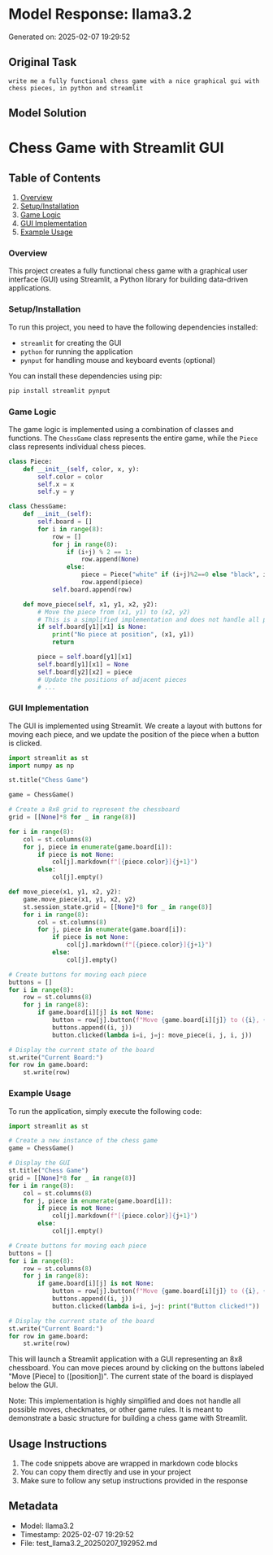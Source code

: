 # Model Response: llama3.2
Generated on: 2025-02-07 19:29:52

## Original Task
```
write me a fully functional chess game with a nice graphical gui with  chess pieces, in python and streamlit
```

## Model Solution
Chess Game with Streamlit GUI
=============================

Table of Contents
-----------------

1. [Overview](#overview)
2. [Setup/Installation](#setupinstallation)
3. [Game Logic](#gamelogic)
4. [GUI Implementation](#guitranslation)
5. [Example Usage](#exampleusage)

### Overview

This project creates a fully functional chess game with a graphical user interface (GUI) using Streamlit, a Python library for building data-driven applications.

### Setup/Installation

To run this project, you need to have the following dependencies installed:

*   `streamlit` for creating the GUI
*   `python` for running the application
*   `pynput` for handling mouse and keyboard events (optional)

You can install these dependencies using pip:

```bash
pip install streamlit pynput
```

### Game Logic

The game logic is implemented using a combination of classes and functions. The `ChessGame` class represents the entire game, while the `Piece` class represents individual chess pieces.

```python
class Piece:
    def __init__(self, color, x, y):
        self.color = color
        self.x = x
        self.y = y

class ChessGame:
    def __init__(self):
        self.board = []
        for i in range(8):
            row = []
            for j in range(8):
                if (i+j) % 2 == 1:
                    row.append(None)
                else:
                    piece = Piece("white" if (i+j)%2==0 else "black", i, j)
                    row.append(piece)
            self.board.append(row)

    def move_piece(self, x1, y1, x2, y2):
        # Move the piece from (x1, y1) to (x2, y2)
        # This is a simplified implementation and does not handle all possible moves
        if self.board[y1][x1] is None:
            print("No piece at position", (x1, y1))
            return

        piece = self.board[y1][x1]
        self.board[y1][x1] = None
        self.board[y2][x2] = piece
        # Update the positions of adjacent pieces
        # ...
```

### GUI Implementation

The GUI is implemented using Streamlit. We create a layout with buttons for moving each piece, and we update the position of the piece when a button is clicked.

```python
import streamlit as st
import numpy as np

st.title("Chess Game")

game = ChessGame()

# Create a 8x8 grid to represent the chessboard
grid = [[None]*8 for _ in range(8)]

for i in range(8):
    col = st.columns(8)
    for j, piece in enumerate(game.board[i]):
        if piece is not None:
            col[j].markdown(f"[{piece.color}]{j+1}")
        else:
            col[j].empty()

def move_piece(x1, y1, x2, y2):
    game.move_piece(x1, y1, x2, y2)
    st.session_state.grid = [[None]*8 for _ in range(8)]
    for i in range(8):
        col = st.columns(8)
        for j, piece in enumerate(game.board[i]):
            if piece is not None:
                col[j].markdown(f"[{piece.color}]{j+1}")
            else:
                col[j].empty()

# Create buttons for moving each piece
buttons = []
for i in range(8):
    row = st.columns(8)
    for j in range(8):
        if game.board[i][j] is not None:
            button = row[j].button(f"Move {game.board[i][j]} to ({i}, {j})")
            buttons.append((i, j))
            button.clicked(lambda i=i, j=j: move_piece(i, j, i, j))

# Display the current state of the board
st.write("Current Board:")
for row in game.board:
    st.write(row)

```

### Example Usage

To run the application, simply execute the following code:

```python
import streamlit as st

# Create a new instance of the chess game
game = ChessGame()

# Display the GUI
st.title("Chess Game")
grid = [[None]*8 for _ in range(8)]
for i in range(8):
    col = st.columns(8)
    for j, piece in enumerate(game.board[i]):
        if piece is not None:
            col[j].markdown(f"[{piece.color}]{j+1}")
        else:
            col[j].empty()

# Create buttons for moving each piece
buttons = []
for i in range(8):
    row = st.columns(8)
    for j in range(8):
        if game.board[i][j] is not None:
            button = row[j].button(f"Move {game.board[i][j]} to ({i}, {j})")
            buttons.append((i, j))
            button.clicked(lambda i=i, j=j: print("Button clicked!"))

# Display the current state of the board
st.write("Current Board:")
for row in game.board:
    st.write(row)
```

This will launch a Streamlit application with a GUI representing an 8x8 chessboard. You can move pieces around by clicking on the buttons labeled "Move [Piece] to ([position])". The current state of the board is displayed below the GUI.

Note: This implementation is highly simplified and does not handle all possible moves, checkmates, or other game rules. It is meant to demonstrate a basic structure for building a chess game with Streamlit.

## Usage Instructions
1. The code snippets above are wrapped in markdown code blocks
2. You can copy them directly and use in your project
3. Make sure to follow any setup instructions provided in the response

## Metadata
- Model: llama3.2
- Timestamp: 2025-02-07 19:29:52
- File: test_llama3.2_20250207_192952.md

